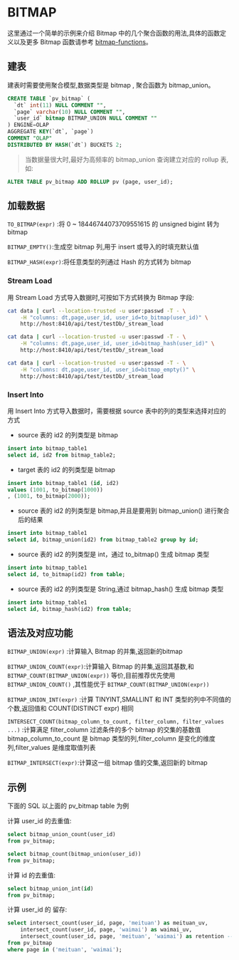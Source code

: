 # BITMAP

这里通过一个简单的示例来介绍 Bitmap 中的几个聚合函数的用法,具体的函数定义以及更多 Bitmap 函数请参考 [bitmap-functions](../bitmap-functions/bitmap_and.md)。

## 建表

建表时需要使用聚合模型,数据类型是 bitmap , 聚合函数为 bitmap_union。

```SQL
CREATE TABLE `pv_bitmap` (
  `dt` int(11) NULL COMMENT "",
  `page` varchar(10) NULL COMMENT "",
  `user_id` bitmap BITMAP_UNION NULL COMMENT ""
) ENGINE=OLAP
AGGREGATE KEY(`dt`, `page`)
COMMENT "OLAP"
DISTRIBUTED BY HASH(`dt`) BUCKETS 2;
```

>当数据量很大时,最好为高频率的 bitmap_union 查询建立对应的 rollup 表,如:

```SQL
ALTER TABLE pv_bitmap ADD ROLLUP pv (page, user_id);
```

## 加载数据

`TO_BITMAP(expr)` :将 0 ~ 18446744073709551615 的 unsigned bigint 转为 bitmap

`BITMAP_EMPTY()`:生成空 bitmap 列,用于 insert 或导入的时填充默认值

`BITMAP_HASH(expr)`:将任意类型的列通过 Hash 的方式转为 bitmap

### Stream Load

用 Stream Load 方式导入数据时,可按如下方式转换为 Bitmap 字段:

``` bash
cat data | curl --location-trusted -u user:passwd -T - \
    -H "columns: dt,page,user_id, user_id=to_bitmap(user_id)" \
    http://host:8410/api/test/testDb/_stream_load
```

``` bash
cat data | curl --location-trusted -u user:passwd -T - \
    -H "columns: dt,page,user_id, user_id=bitmap_hash(user_id)" \
    http://host:8410/api/test/testDb/_stream_load
```

``` bash
cat data | curl --location-trusted -u user:passwd -T - \
    -H "columns: dt,page,user_id, user_id=bitmap_empty()" \
    http://host:8410/api/test/testDb/_stream_load
```

### Insert Into

用 Insert Into 方式导入数据时，需要根据 source 表中的列的类型来选择对应的方式

* source 表的 id2 的列类型是 bitmap

```SQL
insert into bitmap_table1
select id, id2 from bitmap_table2;
```

* target 表的 id2 的列类型是 bitmap

```SQL
insert into bitmap_table1 (id, id2)
values (1001, to_bitmap(1000))
, (1001, to_bitmap(2000));
```

* source 表的 id2 的列类型是 bitmap,并且是要用到 bitmap_union() 进行聚合后的结果

```SQL
insert into bitmap_table1
select id, bitmap_union(id2) from bitmap_table2 group by id;
```

* source 表的 id2 的列类型是 int，通过 to_bitmap() 生成 bitmap 类型

```SQL
insert into bitmap_table1
select id, to_bitmap(id2) from table;
```

* source 表的 id2 的列类型是 String,通过 bitmap_hash() 生成 bitmap 类型

```SQL
insert into bitmap_table1
select id, bitmap_hash(id2) from table;
```

## 语法及对应功能

`BITMAP_UNION(expr)` :计算输入 Bitmap 的并集,返回新的bitmap

`BITMAP_UNION_COUNT(expr)`:计算输入 Bitmap 的并集,返回其基数,和 `BITMAP_COUNT(BITMAP_UNION(expr))` 等价,目前推荐优先使用 `BITMAP_UNION_COUNT()` ,其性能优于 `BITMAP_COUNT(BITMAP_UNION(expr))`

`BITMAP_UNION_INT(expr)` :计算 TINYINT,SMALLINT 和 INT 类型的列中不同值的个数,返回值和
COUNT(DISTINCT expr) 相同

`INTERSECT_COUNT(bitmap_column_to_count, filter_column, filter_values ...)` :计算满足
filter_column 过滤条件的多个 bitmap 的交集的基数值
bitmap_column_to_count 是 bitmap 类型的列,filter_column 是变化的维度列,filter_values 是维度取值列表

`BITMAP_INTERSECT(expr)`:计算这一组 bitmap 值的交集,返回新的 bitmap

## 示例

下面的 SQL 以上面的 pv_bitmap table 为例

计算 user_id 的去重值:

```SQL
select bitmap_union_count(user_id)
from pv_bitmap;

select bitmap_count(bitmap_union(user_id))
from pv_bitmap;
```

计算 id 的去重值:

```SQL
select bitmap_union_int(id)
from pv_bitmap;
```

计算 user_id 的 留存:

```SQL
select intersect_count(user_id, page, 'meituan') as meituan_uv,
    intersect_count(user_id, page, 'waimai') as waimai_uv,
    intersect_count(user_id, page, 'meituan', 'waimai') as retention -- 在 'meituan' 和 'waimai' 两个页面都出现的用户数
from pv_bitmap
where page in ('meituan', 'waimai');
```
